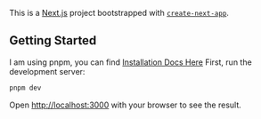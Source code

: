 This is a [Next.js](https://nextjs.org) project bootstrapped with [`create-next-app`](https://nextjs.org/docs/app/api-reference/cli/create-next-app).

## Getting Started

I am using pnpm, you can find [Installation Docs Here](https://pnpm.io/installation#using-npm)
First, run the development server:

```bash
pnpm dev
```

Open [http://localhost:3000](http://localhost:3000) with your browser to see the result.
